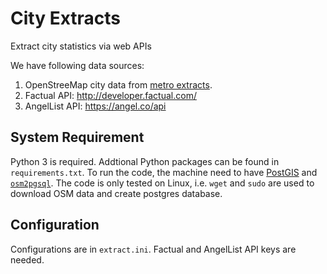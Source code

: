 # City Extracts
Extract city statistics via web APIs

We have following data sources:

1. OpenStreeMap city data from [metro extracts](https://mapzen.com/data/metro-extracts/).
2. Factual API: http://developer.factual.com/
3. AngelList API: https://angel.co/api


## System Requirement
Python 3 is required. Addtional Python packages can be found in `requirements.txt`.
To run the code, the machine need to have [PostGIS](http://postgis.net/) and [`osm2pgsql`](http://wiki.openstreetmap.org/wiki/Osm2pgsql).
The code is only tested on Linux, i.e. `wget` and `sudo` are used to download OSM data and create postgres database.

## Configuration
Configurations are in `extract.ini`. Factual and AngelList API keys are needed.
